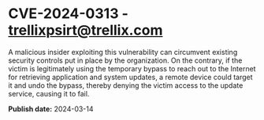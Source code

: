 # CVE-2024-0313 - trellixpsirt@trellix.com

A malicious insider exploiting this vulnerability can circumvent existing security controls put in place by the organization. On the contrary, if the victim is legitimately using the temporary bypass to reach out to the Internet for retrieving application and system updates, a remote device could target it and undo the bypass, thereby denying the victim access to the update service, causing it to fail. 

**Publish date:** 2024-03-14
